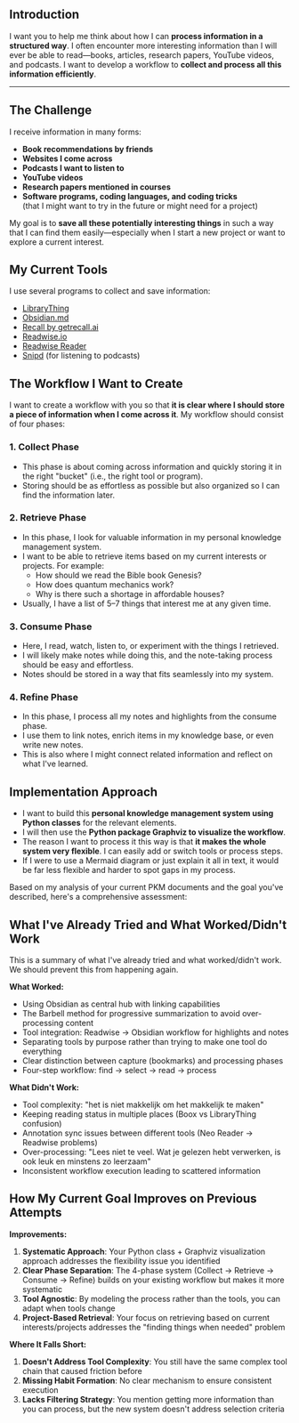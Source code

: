 ## Introduction

I want you to help me think about how I can **process information in a structured way**. I often encounter more interesting information than I will ever be able to read—books, articles, research papers, YouTube videos, and podcasts. I want to develop a workflow to **collect and process all this information efficiently**.

---

## The Challenge

I receive information in many forms:
- **Book recommendations by friends**
- **Websites I come across**
- **Podcasts I want to listen to**
- **YouTube videos**
- **Research papers mentioned in courses**
- **Software programs, coding languages, and coding tricks**  
  (that I might want to try in the future or might need for a project)

My goal is to **save all these potentially interesting things** in such a way that I can find them easily—especially when I start a new project or want to explore a current interest.

## My Current Tools

I use several programs to collect and save information:
- [LibraryThing](https://librarything.com)
- [Obsidian.md](https://obsidian.md)
- [Recall by getrecall.ai](https://getrecall.ai)
- [Readwise.io](https://readwise.io)
- [Readwise Reader](https://readwise.io/read)
- [Snipd](https://snipd.com) (for listening to podcasts)


## The Workflow I Want to Create

I want to create a workflow with you so that **it is clear where I should store a piece of information when I come across it**. My workflow should consist of four phases:

### 1. **Collect Phase**
- This phase is about coming across information and quickly storing it in the right "bucket" (i.e., the right tool or program).
- Storing should be as effortless as possible but also organized so I can find the information later.

### 2. **Retrieve Phase**
- In this phase, I look for valuable information in my personal knowledge management system.
- I want to be able to retrieve items based on my current interests or projects. For example:
  - How should we read the Bible book Genesis?
  - How does quantum mechanics work?
  - Why is there such a shortage in affordable houses?
- Usually, I have a list of 5–7 things that interest me at any given time.

### 3. **Consume Phase**
- Here, I read, watch, listen to, or experiment with the things I retrieved.
- I will likely make notes while doing this, and the note-taking process should be easy and effortless.
- Notes should be stored in a way that fits seamlessly into my system.

### 4. **Refine Phase**
- In this phase, I process all my notes and highlights from the consume phase.
- I use them to link notes, enrich items in my knowledge base, or even write new notes.
- This is also where I might connect related information and reflect on what I've learned.

## Implementation Approach

- I want to build this **personal knowledge management system using Python classes** for the relevant elements.
- I will then use the **Python package Graphviz to visualize the workflow**.
- The reason I want to process it this way is that **it makes the whole system very flexible**. I can easily add or switch tools or process steps.
- If I were to use a Mermaid diagram or just explain it all in text, it would be far less flexible and harder to spot gaps in my process.

Based on my analysis of your current PKM documents and the goal you've described, here's a comprehensive assessment:

## What I've Already Tried and What Worked/Didn't Work

This is a summary of what I've already tried and what worked/didn't work. We should prevent this from happening again.

**What Worked:**
- Using Obsidian as central hub with linking capabilities
- The Barbell method for progressive summarization to avoid over-processing content
- Tool integration: Readwise → Obsidian workflow for highlights and notes
- Separating tools by purpose rather than trying to make one tool do everything
- Clear distinction between capture (bookmarks) and processing phases
- Four-step workflow: find → select → read → process

**What Didn't Work:**
- Tool complexity: "het is niet makkelijk om het makkelijk te maken"
- Keeping reading status in multiple places (Boox vs LibraryThing confusion)
- Annotation sync issues between different tools (Neo Reader → Readwise problems)
- Over-processing: "Lees niet te veel. Wat je gelezen hebt verwerken, is ook leuk en minstens zo leerzaam"
- Inconsistent workflow execution leading to scattered information

## How My Current Goal Improves on Previous Attempts

**Improvements:**
1. **Systematic Approach**: Your Python class + Graphviz visualization approach addresses the flexibility issue you identified
2. **Clear Phase Separation**: The 4-phase system (Collect → Retrieve → Consume → Refine) builds on your existing workflow but makes it more systematic
3. **Tool Agnostic**: By modeling the process rather than the tools, you can adapt when tools change
4. **Project-Based Retrieval**: Your focus on retrieving based on current interests/projects addresses the "finding things when needed" problem

**Where It Falls Short:**
1. **Doesn't Address Tool Complexity**: You still have the same complex tool chain that caused friction before
2. **Missing Habit Formation**: No clear mechanism to ensure consistent execution
3. **Lacks Filtering Strategy**: You mention getting more information than you can process, but the new system doesn't address selection criteria